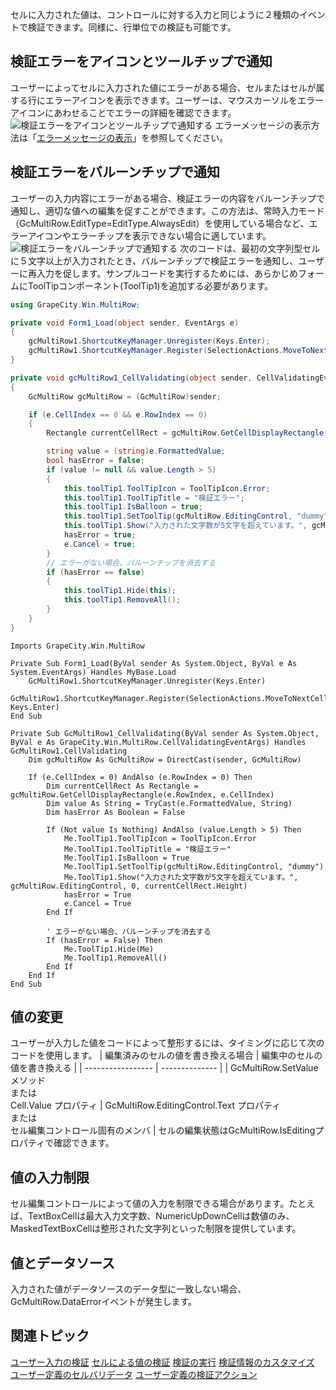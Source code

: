 セルに入力された値は、コントロールに対する入力と同じように２種類のイベントで検証できます。同様に、行単位での検証も可能です。

## 検証エラーをアイコンとツールチップで通知

ユーザーによってセルに入力された値にエラーがある場合、セルまたはセルが属する行にエラーアイコンを表示できます。ユーザーは、マウスカーソルをエラーアイコンにあわせることでエラーの詳細を確認できます。
![検証エラーをアイコンとツールチップで通知する](/DOCUMENT_SITE_LINK_PREFIX_HERE/document-site-files/images/f148c511-6e98-4b55-9904-150a375d5825/images/userguide/rowcell_errorinfo_cellerroricon.png)
エラーメッセージの表示方法は「[エラーメッセージの表示](gcdocsite__documentlink?toc-item-id=c7f2f4ef-e8a2-4cdb-90be-1a4e8ded871a)」を参照してください。

## 検証エラーをバルーンチップで通知

ユーザーの入力内容にエラーがある場合、検証エラーの内容をバルーンチップで通知し、適切な値への編集を促すことができます。この方法は、常時入力モード（GcMultiRow.EditType=EditType.AlwaysEdit）を使用している場合など、エラーアイコンやエラーチップを表示できない場合に適しています。
![検証エラーをバルーンチップで通知する](/DOCUMENT_SITE_LINK_PREFIX_HERE/document-site-files/images/f148c511-6e98-4b55-9904-150a375d5825/images/userguide/data_validation_balloontip.png)
次のコードは、最初の文字列型セルに５文字以上が入力されたとき、バルーンチップで検証エラーを通知し、ユーザーに再入力を促します。サンプルコードを実行するためには、あらかじめフォームにToolTipコンポーネント(ToolTip1)を追加する必要があります。
```csharp
using GrapeCity.Win.MultiRow;

private void Form1_Load(object sender, EventArgs e)
{
    gcMultiRow1.ShortcutKeyManager.Unregister(Keys.Enter);
    gcMultiRow1.ShortcutKeyManager.Register(SelectionActions.MoveToNextCell, Keys.Enter);
}

private void gcMultiRow1_CellValidating(object sender, CellValidatingEventArgs e)
{
    GcMultiRow gcMultiRow = (GcMultiRow)sender;

    if (e.CellIndex == 0 && e.RowIndex == 0)
    {
        Rectangle currentCellRect = gcMultiRow.GetCellDisplayRectangle(e.RowIndex, e.CellIndex);

        string value = (string)e.FormattedValue;
        bool hasError = false;
        if (value != null && value.Length > 5)
        {
            this.toolTip1.ToolTipIcon = ToolTipIcon.Error;
            this.toolTip1.ToolTipTitle = "検証エラー";
            this.toolTip1.IsBalloon = true;
            this.toolTip1.SetToolTip(gcMultiRow.EditingControl, "dummy");
            this.toolTip1.Show("入力された文字数が5文字を超えています。", gcMultiRow.EditingControl, 0, currentCellRect.Height);
            hasError = true;
            e.Cancel = true;
        }
        // エラーがない場合、バルーンチップを消去する
        if (hasError == false)
        {
            this.toolTip1.Hide(this);
            this.toolTip1.RemoveAll();
        }
    } 
}
```

```vbnet
Imports GrapeCity.Win.MultiRow

Private Sub Form1_Load(ByVal sender As System.Object, ByVal e As System.EventArgs) Handles MyBase.Load
    GcMultiRow1.ShortcutKeyManager.Unregister(Keys.Enter)
    GcMultiRow1.ShortcutKeyManager.Register(SelectionActions.MoveToNextCell, Keys.Enter)
End Sub

Private Sub GcMultiRow1_CellValidating(ByVal sender As System.Object, ByVal e As GrapeCity.Win.MultiRow.CellValidatingEventArgs) Handles GcMultiRow1.CellValidating
    Dim gcMultiRow As GcMultiRow = DirectCast(sender, GcMultiRow)

    If (e.CellIndex = 0) AndAlso (e.RowIndex = 0) Then
        Dim currentCellRect As Rectangle = gcMultiRow.GetCellDisplayRectangle(e.RowIndex, e.CellIndex)
        Dim value As String = TryCast(e.FormattedValue, String)
        Dim hasError As Boolean = False

        If (Not value Is Nothing) AndAlso (value.Length > 5) Then
            Me.ToolTip1.ToolTipIcon = ToolTipIcon.Error
            Me.ToolTip1.ToolTipTitle = "検証エラー"
            Me.ToolTip1.IsBalloon = True
            Me.ToolTip1.SetToolTip(gcMultiRow.EditingControl, "dummy")
            Me.ToolTip1.Show("入力された文字数が5文字を超えています。", gcMultiRow.EditingControl, 0, currentCellRect.Height)
            hasError = True
            e.Cancel = True
        End If

        ' エラーがない場合、バルーンチップを消去する
        If (hasError = False) Then
            Me.ToolTip1.Hide(Me)
            Me.ToolTip1.RemoveAll()
        End If
    End If
End Sub
```

## 値の変更

ユーザーが入力した値をコードによって整形するには、タイミングに応じて次のコードを使用します。
| 編集済みのセルの値を書き換える場合 | 編集中のセルの値を書き換える |
| ----------------- | -------------- |
| GcMultiRow.SetValue メソッド<br>または<br>Cell.Value プロパティ | GcMultiRow.EditingControl.Text プロパティ<br>または<br>セル編集コントロール固有のメンバ |
セルの編集状態はGcMultiRow.IsEditingプロパティで確認できます。

## 値の入力制限

セル編集コントロールによって値の入力を制限できる場合があります。たとえば、TextBoxCellは最大入力文字数、NumericUpDownCellは数値のみ、MaskedTextBoxCellは整形された文字列といった制限を提供しています。

## 値とデータソース

入力された値がデータソースのデータ型に一致しない場合、GcMultiRow.DataErrorイベントが発生します。

## 関連トピック

[ユーザー入力の検証](gcdocsite__documentlink?toc-item-id=0f3efc93-9866-452e-a9a6-3a1f0ecb6591)
[セルによる値の検証](gcdocsite__documentlink?toc-item-id=ab9b7b07-c4bf-4eff-a5d1-427115093507)
[検証の実行](gcdocsite__documentlink?toc-item-id=d9af300a-bc41-4bfd-90ab-a506563789cf)
[検証情報のカスタマイズ](gcdocsite__documentlink?toc-item-id=80e0bfb1-74a7-47e9-9c4a-f0c7d4eea41d)
[ユーザー定義のセルバリデータ](gcdocsite__documentlink?toc-item-id=499e2e8c-530f-40ff-ac3d-699bd84478eb)
[ユーザー定義の検証アクション](gcdocsite__documentlink?toc-item-id=a2acbd38-76de-4afd-a7ca-eb03c99ffa6f)